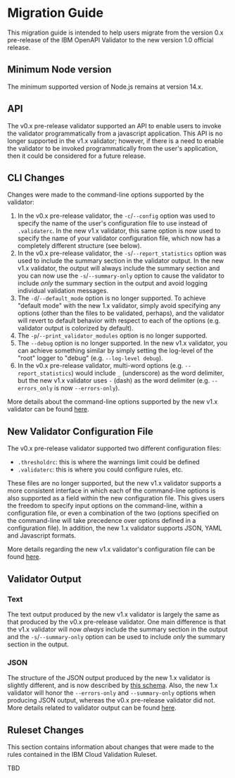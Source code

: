 # Migration Guide
This migration guide is intended to help users migrate from the version 0.x pre-release of the IBM OpenAPI Validator
to the new version 1.0 official release.

## Minimum Node version
The minimum supported version of Node.js remains at version 14.x.

## API
The v0.x pre-release validator supported an API to enable users to invoke the validator programmatically
from a javascript application.
This API is no longer supported in the v1.x validator; however, if there is a need to enable the
validator to be invoked programmatically from the user's application, then it could be considered
for a future release.

## CLI Changes
Changes were made to the command-line options supported by the validator:  
1. In the v0.x pre-release validator, the `-c`/`--config` option was used to specify the name
of the user's configuration file to use instead of `.validaterc`.  In the new v1.x validator,
this same option is now used to specify the name of your validator configuration file, which
now has a completely different structure (see below).
2. In the v0.x pre-release validator, the `-s`/`--report_statistics` option was used to
include the summary section in the validator output.  In the new v1.x validator, the output will
always include the summary section and you can now use the `-s`/`--summary-only` option to
cause the validator to include *only* the summary section in the output and avoid logging
individual validation messages.
3. The `-d`/`--default_mode` option is no longer supported.  To achieve "default mode" with
the new  1.x validator, simply avoid specifying any options (other than the files to be validated, perhaps),
and the validator will revert to default behavior with respect to each of the options (e.g. validator
output is colorized by default).
4. The `-p`/`--print_validator_modules` option is no longer supported.
5. The `--debug` option is no longer supported.  In the new v1.x validator, you can achieve something
similar by simply setting the log-level of the "root" logger to "debug" (e.g. `--log-level debug`).
6. In the v0.x pre-release validator, multi-word options (e.g. `--report_statistics`) would include `_`
(underscore) as the word delimiter, but the new v1.x validator uses `-` (dash) as the 
word delimiter (e.g. `--errors_only` is now `--errors-only`).

More details about the command-line options supported by the new v1.x validator can be found [here](README.md#usage).

## New Validator Configuration File
The v0.x pre-release validator supported two different configuration files:
- `.thresholdrc`: this is where the warnings limit could be defined
- `.validaterc`: this is where you could configure rules, etc.

These files are no longer supported, but the new v1.x validator supports
a more consistent interface in which each of the command-line options is also
supported as a field within the new configuration file.
This gives users the freedom to specify input options on the command-line, within a configuration file,
or even a combination of the two (options specified on the command-line will take precedence over options
defined in a configuration file).   In addition, the new 1.x validator supports JSON, YAML and Javascript formats.

More details regarding the new v1.x validator's configuration file can be found [here](README.md#configuration).

## Validator Output
### Text
The text output produced by the new v1.x validator is largely the same as that produced by the v0.x pre-release validator.
One main difference is that the v1.x validator will now *always* include the summary section in the output and the
`-s`/`--summary-only` option can be used to include *only* the summary section in the output.

### JSON
The structure of the JSON output produced by the new 1.x validator is slightly different, and is now
described by [this schema](packages/validator/src/schemas/results-object.yaml).
Also, the new 1.x validator will honor the `--errors-only` and `--summary-only` options when producing JSON output, whereas
the v0.x pre-release validator did not.
More details related to validator output can be found [here](README.md#validator-output).

## Ruleset Changes
This section contains information about changes that were made to the
rules contained in the IBM Cloud Validation Ruleset.

TBD
